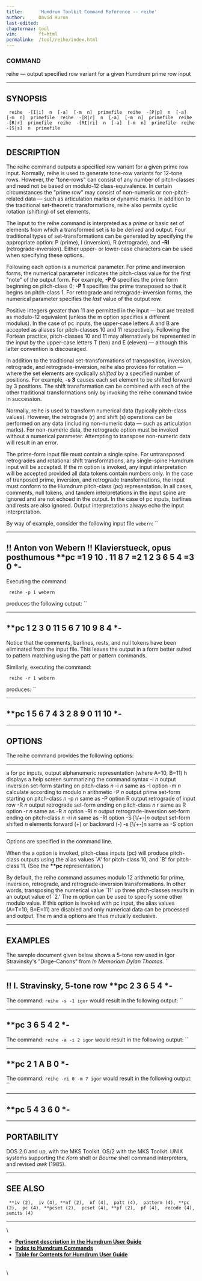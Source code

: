 ```yaml
---
title:		'Humdrum Toolkit Command Reference -- reihe'
author:		David Huron
last-edited:	
chapternav:	tool
vim:		ft=html
permalink:	/tool/reihe/index.html
---
```



### COMMAND

<span class="tool">reihe</span> &mdash; output specified row variant for a given Humdrum prime row
input

------------------------------------------------------------------------

## SYNOPSIS ##

` reihe  -[I|i]  n  [-a]  [-m  n]  primefile  reihe  -[P|p]  n  [-a]  [-m  n]  primefile  reihe  -[R|r]  n  [-a]  [-m  n]  primefile  reihe  -[R|r]  primefile  reihe  -[RI|ri]  n  [-a]  [-m  n]  primefile  reihe  -[S|s]  n  primefile`

------------------------------------------------------------------------

## DESCRIPTION ##

The <span class="tool">reihe</span> command outputs a specified row variant for a given prime
row input. Normally, <span class="tool">reihe</span> is used to generate tone-row variants for
12-tone rows. However, the \"tone-rows\" can consist of any number of
pitch-classes and need not be based on modulo-12 class-equivalence. In
certain circumstances the \"prime row\" may consist of non-numeric or
non-pitch-related data &mdash; such as articulation marks or dynamic marks.
In addition to the traditional set-theoretic transformations, <span class="tool">reihe</span>
also permits cyclic rotation (shifting) of set elements.

The input to the <span class="tool">reihe</span> command is interpreted as a *prime* or basic
set of elements from which a transformed set is to be derived and
output. Four traditional types of set-transformations can be generated
by specifying the appropriate option: <span class="option">P</span> (prime), <span class="option">I</span>
(inversion), <span class="option">R</span> (retrograde), and **-RI** (retrograde-inversion).
Either upper- or lower-case characters can be used when specifying these
options.

Following each option is a numerical parameter. For prime and inversion
forms, the numerical parameter indicates the pitch-class value for the
first \"note\" of the output form. For example, **-P 0** specifies the
prime form beginning on pitch-class 0; **-P 1** specifies the prime
transposed so that it begins on pitch-class 1. For retrograde and
retrograde-inversion forms, the numerical parameter specifies the *last*
value of the output row.

Positive integers greater than 11 are permitted in the input &mdash; but are
treated as modulo-12 equivalent (unless the <span class="option">m</span> option specifies a
different modulus). In the case of <span class="rep">pc</span> inputs, the upper-case letters
A and B are accepted as aliases for pitch-classes 10 and 11
respectively. Following the Fortean practice, pitch-classes 10 and 11
may alternatively be represented in the input by the upper-case letters
T (ten) and E (eleven) &mdash; although this latter convention is
discouraged.

In addition to the traditional set-transformations of transposition,
inversion, retrograde, and retrograde-inversion, <span class="tool">reihe</span> also provides
for rotation &mdash; where the set elements are cyclically *shifted* by a
specified number of positions. For example, **-s 3** causes each set
element to be shifted forward by 3 positions. The shift transformation
can be combined with each of the other traditional transformations only
by invoking the <span class="tool">reihe</span> command twice in succession.

Normally, <span class="tool">reihe</span> is used to transform numerical data (typically
pitch-class values). However, the retrograde (<span class="option">r</span>) and shift (<span class="option">s</span>)
operations can be performed on any data (including non-numeric data &mdash;
such as articulation marks). For non-numeric data, the retrograde option
must be invoked without a numerical parameter. Attempting to transpose
non-numeric data will result in an error.

The prime-form input file must contain a single spine. For untransposed
retrogrades and rotational shift transformations, any single-spine
Humdrum input will be accepted. If the <span class="option">m</span> option is invoked, any
input interpretation will be accepted provided all data tokens contain
numbers only. In the case of tranposed prime, inversion, and retrograde
transformations, the input must conform to the Humdrum pitch-class
(<span class="rep">pc</span>) representation. In all cases, comments, null tokens, and tandem
interpretations in the input spine are ignored and are not echoed in the
output. In the case of <span class="rep">pc</span> inputs, barlines and rests are also
ignored. Output interpretations always echo the input interpretation.

By way of example, consider the following input file `webern`: ``

-----------------------------------
!! Anton von Webern
!! Klavierstueck, opus posthumous
\*\*pc
=1
9
10
.
11
8
7
=2
1
2
3
6
5
4
=3
0
\*-
-----------------------------------

Executing the command:

` reihe -p 1 webern`

produces the following output: ``

--------
\*\*pc
1
2
3
0
11
5
6
7
10
9
8
4
\*-
--------

Notice that the comments, barlines, rests, and null tokens have been
eliminated from the input file. This leaves the output in a form better
suited to pattern matching using the <span class="tool">patt</span> or <span class="tool">pattern</span> commands.

Similarly, executing the command:

` reihe -r 1 webern`

produces: ``

--------
\*\*pc
1
5
6
7
4
3
2
8
9
0
11
10
\*-
--------

------------------------------------------------------------------------

## OPTIONS ##

The <span class="tool">reihe</span> command provides the following options:

------------------- --------------------------------------------------------------------------
<span class="option">a</span>              for <span class="rep">pc</span> inputs, output alphanumeric representation (where A=10, B=11)
<span class="option">h</span>              displays a help screen summarizing the command syntax
-I *n*              output inversion set-form starting on pitch-class *n*
-i *n*              same as -I option
-m *n*              calculate according to modulo *n* arithmetic
-P *n*              output prime set-form starting on pitch-class *n*
-p *n*              same as -P option
<span class="option">R</span>              output retrograde of input row
-R *n*              output retrograde set-form ending on pitch-class *n*
<span class="option">r</span>              same as <span class="option">R</span> option
-r *n*              same as -R *n* option
-RI *n*             output retrograde-inversion set-form ending on pitch-class *n*
-ri *n*             same as -RI option
-S \[*\\(+-*\]*n*   output set-form shifted *n* elements forward (+) or backward (-)
-s \[*\\(+-*\]n     same as -S option
------------------- --------------------------------------------------------------------------

Options are specified in the command line.

When the <span class="option">a</span> option is invoked, pitch-class inputs (<span class="rep">pc</span>) will
produce pitch-class outputs using the alias values \`A\' for pitch-class
10, and \`B\' for pitch-class 11. (See the **\*\*pc** representation.)

By default, the <span class="tool">reihe</span> command assumes modulo 12 arithmetic for
prime, inversion, retrograde, and retrograde-inversion transformations.
In other words, transposing the numerical value \`11\' up three
pitch-classes results in an output value of \`2.\' The <span class="option">m</span> option can
be used to specify some other modulo value. If this option is invoked
with <span class="rep">pc</span> input, the alias values (A=T=10; B=E=11) are disabled and
only numerical data can be processed and output. The <span class="option">m</span> and <span class="option">a</span>
options are thus mutually exclusive.

------------------------------------------------------------------------

## EXAMPLES ##

The sample document given below shows a 5-tone row used in Igor
Stravinsky's \"Dirge-Canons\" from *In Memoriam Dylan Thomas.* ``

------------------------------
!! I. Stravinsky, 5-tone row
\*\*pc
2
3
6
5
4
\*-
------------------------------

The command: `reihe -s -1 igor` would result in the following output: ``

--------
\*\*pc
3
6
5
4
2
\*-
--------

The command: `reihe -a -i 2 igor` would result in the following output:
``

--------
\*\*pc
2
1
A
B
0
\*-
--------

The command: `reihe -ri 0 -m 7 igor` would result in the following
output: ``

--------
\*\*pc
5
4
3
6
0
\*-
--------

------------------------------------------------------------------------

## PORTABILITY ##

DOS 2.0 and up, with the MKS Toolkit. OS/2 with the MKS Toolkit. UNIX
systems supporting the *Korn* shell or *Bourne* shell command
interpreters, and revised *awk* (1985).

------------------------------------------------------------------------

## SEE ALSO ##

` **iv (2),  iv (4), **nf (2),  nf (4),  patt (4),  pattern (4), **pc (2),  pc (4), **pcset (2),  pcset (4), **pf (2),  pf (4),  recode (4),  semits (4)`

------------------------------------------------------------------------

\

-   [**Pertinent description in the Humdrum User
    Guide**](../guide34.html#The_reihe_Command)
-   [**Index to Humdrum Commands**](../commands.toc.html)
-   [**Table for Contents for Humdrum User Guide**](../guide.toc.html)

\
\
